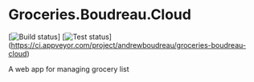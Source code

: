 # Groceries.Boudreau.Cloud

[![Build status](https://ci.appveyor.com/api/projects/status/1ofq2qfy88w53jfy?svg=true)]
[![Test status](http://teststatusbadge.azurewebsites.net/api/status/andrewboudreau/groceries-boudreau-cloud)]
(https://ci.appveyor.com/project/andrewboudreau/groceries-boudreau-cloud)

A web app for managing grocery list

